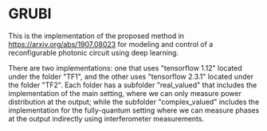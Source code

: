 # GRUBI
This is the implementation of the proposed method in https://arxiv.org/abs/1907.08023 for modeling and control of a reconfigurable photonic circuit using deep learning.

There are two implementations: one that uses "tensorflow 1.12" located under the folder "TF1", and the other uses "tensorflow 2.3.1" located under the folder "TF2". Each folder has a subfolder "real_valued" that includes the implementation of the main setting, where we can only measure power distribution at the output; while the subfolder "complex_valued" includes the implementation for the fully-quantum setting where we can measure phases at the output indirectly using interferometer measurements.
